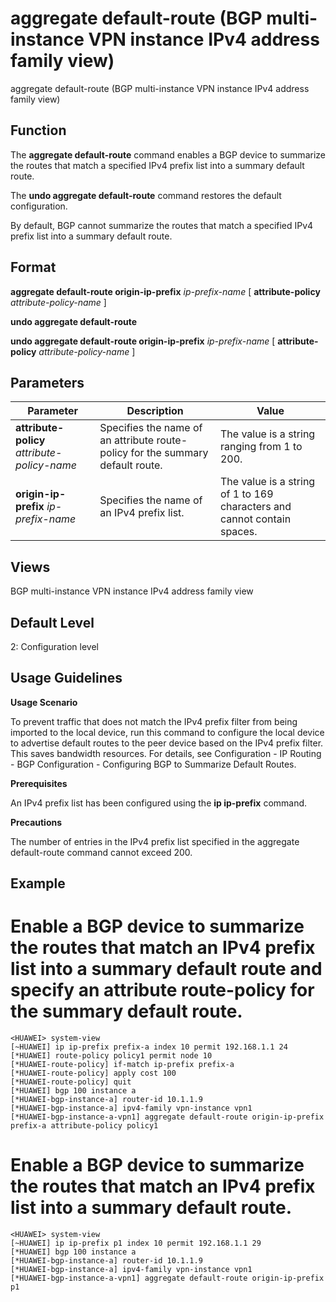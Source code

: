 aggregate default-route (BGP multi-instance VPN instance IPv4 address family view)
==================================================================================

aggregate default-route (BGP multi-instance VPN instance IPv4 address family view)

Function
--------



The **aggregate default-route** command enables a BGP device to summarize the routes that match a specified IPv4 prefix list into a summary default route.

The **undo aggregate default-route** command restores the default configuration.



By default, BGP cannot summarize the routes that match a specified IPv4 prefix list into a summary default route.


Format
------

**aggregate default-route origin-ip-prefix** *ip-prefix-name* [ **attribute-policy** *attribute-policy-name* ]

**undo aggregate default-route**

**undo aggregate default-route origin-ip-prefix** *ip-prefix-name* [ **attribute-policy** *attribute-policy-name* ]


Parameters
----------

| Parameter | Description | Value |
| --- | --- | --- |
| **attribute-policy** *attribute-policy-name* | Specifies the name of an attribute route-policy for the summary default route. | The value is a string ranging from 1 to 200. |
| **origin-ip-prefix** *ip-prefix-name* | Specifies the name of an IPv4 prefix list. | The value is a string of 1 to 169 characters and cannot contain spaces. |



Views
-----

BGP multi-instance VPN instance IPv4 address family view


Default Level
-------------

2: Configuration level


Usage Guidelines
----------------

**Usage Scenario**



To prevent traffic that does not match the IPv4 prefix filter from being imported to the local device, run this command to configure the local device to advertise default routes to the peer device based on the IPv4 prefix filter. This saves bandwidth resources. For details, see Configuration - IP Routing - BGP Configuration - Configuring BGP to Summarize Default Routes.



**Prerequisites**



An IPv4 prefix list has been configured using the **ip ip-prefix** command.



**Precautions**



The number of entries in the IPv4 prefix list specified in the aggregate default-route command cannot exceed 200.




Example
-------

# Enable a BGP device to summarize the routes that match an IPv4 prefix list into a summary default route and specify an attribute route-policy for the summary default route.
```
<HUAWEI> system-view
[~HUAWEI] ip ip-prefix prefix-a index 10 permit 192.168.1.1 24
[*HUAWEI] route-policy policy1 permit node 10
[*HUAWEI-route-policy] if-match ip-prefix prefix-a
[*HUAWEI-route-policy] apply cost 100
[*HUAWEI-route-policy] quit
[*HUAWEI] bgp 100 instance a
[*HUAWEI-bgp-instance-a] router-id 10.1.1.9
[*HUAWEI-bgp-instance-a] ipv4-family vpn-instance vpn1
[*HUAWEI-bgp-instance-a-vpn1] aggregate default-route origin-ip-prefix prefix-a attribute-policy policy1

```

# Enable a BGP device to summarize the routes that match an IPv4 prefix list into a summary default route.
```
<HUAWEI> system-view
[~HUAWEI] ip ip-prefix p1 index 10 permit 192.168.1.1 29
[*HUAWEI] bgp 100 instance a
[*HUAWEI-bgp-instance-a] router-id 10.1.1.9
[*HUAWEI-bgp-instance-a] ipv4-family vpn-instance vpn1
[*HUAWEI-bgp-instance-a-vpn1] aggregate default-route origin-ip-prefix p1

```